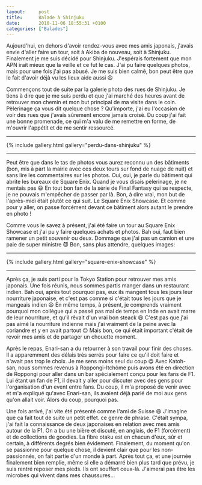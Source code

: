```yaml
---
layout:     post
title:      Balade à Shinjuku
date:       2010-11-06 18:55:31 +0100
categories: ["Balades"]
---
```


Aujourd'hui, en dehors d'avoir rendez-vous avec mes amis japonais, j'avais envie d'aller faire un tour, soit à
Akiba de nouveau, soit à Shinjuku. Finalement je me suis décidé pour Shinjuku. J'espérais fortement que mon APN
irait mieux que la veille et ce fut le cas. J'ai pu faire quelques photos, mais pour une fois j'ai pas abusé. Je me
suis bien calmé, bon peut être que le fait d'avoir déjà vu les lieux aide aussi :laughing:

<!--more-->

Commençons tout de suite par la galerie photo des rues de Shinjuku. Je tiens à dire que je me suis perdu
et que j'ai marché des heures avant de retrouver mon chemin et mon but principal de ma visite dans le coin.
Pèlerinage ça vous dit quelque chose ? Qu'importe, j'ai eu l'occasion de voir des rues que j'avais sûrement encore
jamais croisé. Du coup j'ai fait une bonne promenade, ce qui m'a valu de me remettre en forme, de m'ouvrir
l'appétit et de me sentir ressourcé.

-----

{% include gallery.html gallery="perdu-dans-shinjuku" %}

-----

Peut être que dans le tas de photos vous aurez reconnu un des bâtiments (bon, mis à part la mairie avec ces deux
tours sur fond de nuage de nuit) et sans lire les commentaires sur les photos. Oui, oui, je parle du bâtiment qui
abrite les bureaux de Square Enix. Quand je vous disais pèlerinage, je ne mentais pas :laughing: En tout bon fan de
la série de Final Fantasy qui se respecte, je ne pouvais m'empêcher de passer par là. Bon, à dire vrai, mon but de
l'après-midi était plutôt ce qui suit. Le Square Enix Showcase. Et comme pour y aller, on passe forcément devant ce
bâtiment alors autant le prendre en photo !

Comme vous le savez à présent, j'ai été faire un tour au Square Enix Showcase et j'ai pu y faire quelques achats et
photos. Bah oui, faut bien ramener un petit souvenir ou deux. Dommage que j'ai pas un camion et une paie de super
ministre :smiling_imp: Bon, sans plus attendre, quelques images:

-----

{% include gallery.html gallery="square-enix-showcase" %}

-----

Après ça, je suis parti pour la Tokyo Station pour retrouver mes amis japonais. Une fois réunis, nous sommes partis
manger dans un restaurant indien. Bah oui, après tout pourquoi pas, eux ils mangent tous les jours leur nourriture
japonaise, et c'est pas comme si c'était tous les jours que je mangeais indien :laughing: En même temps, à présent,
je comprends vraiment pourquoi mon collègue qui a passé pas mal de temps en Inde en avait marre de leur nourriture,
et qu'il rêvait d'un vrai bon steack :laughing: C'est pas que j'ai pas aimé la nourriture indienne mais j'ai
vraiment de la peine avec la coriandre et y en avait partout :neutral_face: Mais bon, ce qui était important
c'était de revoir mes amis et de partager un chouette moment.

Après le repas, Enari-san a du retourner à son travail pour finir des choses. Il a apparemment des délais très
serrés pour faire ce qu'il doit faire et n'avait pas trop le choix. Je me sens moins seul du coup :yum: Avec
Katoh-san, nous sommes revenus à Roppongi-Itchôme puis avons été en direction de Roppongi pour aller dans un bar
spécialement conçu pour les fans de F1. Lui étant un fan de F1, il devait y aller pour discuter avec des gens pour
l'organisation d'un event entre fans. Du coup, il m'a proposé de venir avec et m'a expliqué qu'avec Enari-san, ils
avaient déjà parlé de moi aux gens qu'on allait voir. Alors du coup, pourquoi pas.

Une fois arrivé, j'ai vite été présenté comme l'ami de Suisse :laughing: J'imagine que ça fait tout de suite un
petit effet. ce genre de phrase. C'était sympa, j'ai fait la connaissance de deux japonaises en relation avec mes
amis autour de la F1. On a bu une bière et discuté, en anglais, de F1 (forcément) et de collections de goodies. La
fibre otaku est en chacun d'eux, sûr et certain, à différents degrés bien évidement. Finalement, du moment qu'on se
passionne pour quelque chose, il devient clair que pour les non-passionnés, on fait partie d'un monde à part. Après
tout ça, et une journée finalement bien remplie, même si elle a démarré bien plus tard que prévu, je suis rentré
reposer mes pieds. Ils ont souffert ceux-là. J'aimerai pas être les microbes qui vivent dans mes chaussures...
